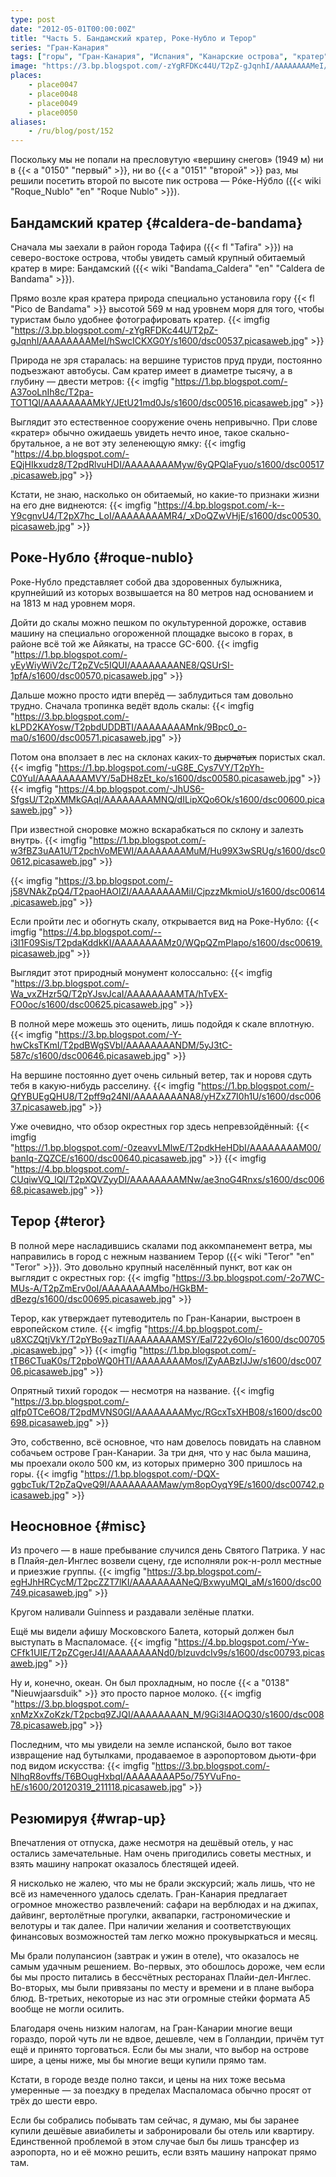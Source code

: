 ```yaml
---
type: post
date: "2012-05-01T00:00:00Z"
title: "Часть 5. Бандамский кратер, Роке-Нубло и Терор"
series: "Гран-Канария"
tags: ["горы", "Гран-Канария", "Испания", "Канарские острова", "кратер", "остров", "пещеры", "путешествия", "Роке-Нубло", "Терор"]
image: "https://3.bp.blogspot.com/-zYgRFDKc44U/T2pZ-gJqnhI/AAAAAAAAMeI/hSwcICKXG0Y/s1600/dsc00537.picasaweb.jpg"
places:
    - place0047
    - place0048
    - place0049
    - place0050
aliases:
    - /ru/blog/post/152
---
```


Поскольку мы не попали на пресловутую «вершину снегов» (1949 м) ни в {{< a "0150" "первый" >}}, ни во {{< a "0151" "второй" >}} раз, мы решили посетить второй по высоте пик острова — Рóке-Нýбло ({{< wiki "Roque_Nublo" "en" "Roque Nublo" >}}).

## Бандамский кратер {#caldera-de-bandama}

Сначала мы заехали в район города Тафира ({{< fl "Tafira" >}}) на северо-востоке острова, чтобы увидеть самый крупный обитаемый кратер в мире: Бандамский ({{< wiki "Bandama_Caldera" "en" "Caldera de Bandama" >}}).

Прямо возле края кратера природа специально установила гору {{< fl "Pico de Bandama" >}} высотой 569 м над уровнем моря для того, чтобы туристам было удобнее фотографировать кратер.
{{< imgfig "https://3.bp.blogspot.com/-zYgRFDKc44U/T2pZ-gJqnhI/AAAAAAAAMeI/hSwcICKXG0Y/s1600/dsc00537.picasaweb.jpg" >}}

<!--more-->

Природа не зря старалась: на вершине туристов пруд пруди, постоянно подъезжают автобусы. Сам кратер имеет в диаметре тысячу, а в глубину — двести метров:
{{< imgfig "https://1.bp.blogspot.com/-A37ooLnIh8c/T2pa-TOT1QI/AAAAAAAAMkY/JEtU21md0Js/s1600/dsc00516.picasaweb.jpg" >}}

Выглядит это естественное сооружение очень непривычно. При слове «кратер» обычно ожидаешь увидеть нечто иное, такое скально-брутальное, а не вот эту зеленеющую ямку:
{{< imgfig "https://4.bp.blogspot.com/-EQjHIkxudz8/T2pdRlvuHDI/AAAAAAAAMyw/6yQPQlaFyuo/s1600/dsc00517.picasaweb.jpg" >}}

Кстати, не знаю, насколько он обитаемый, но какие-то признаки жизни на его дне виднеются:
{{< imgfig "https://4.bp.blogspot.com/-k--Y9cgnvU4/T2pX7hc_LoI/AAAAAAAAMR4/_xDoQZwVHjE/s1600/dsc00530.picasaweb.jpg" >}}

## Роке-Нубло {#roque-nublo}

Роке-Нубло представляет собой два здоровенных булыжника, крупнейший из которых возвышается на 80 метров над основанием и на 1813 м над уровнем моря.

Дойти до скалы можно пешком по окультуренной дорожке, оставив машину на специально огороженной площадке высоко в горах, в районе всё той же Айякаты, на трассе GC-600.
{{< imgfig "https://1.bp.blogspot.com/-yEyWiyWiV2c/T2pZVc5IQUI/AAAAAAAANE8/QSUrSI-1pfA/s1600/dsc00570.picasaweb.jpg" >}}

Дальше можно просто идти вперёд — заблудиться там довольно трудно. Сначала тропинка ведёт вдоль скалы:
{{< imgfig "https://3.bp.blogspot.com/-kLPD2KAYosw/T2pbdUDDBTI/AAAAAAAAMnk/9Bpc0_o-ma0/s1600/dsc00571.picasaweb.jpg" >}}

Потом она вползает в лес на склонах каких-то ~~дырчатых~~ пористых скал.
{{< imgfig "https://1.bp.blogspot.com/-uG8E_Cys7VY/T2pYh-C0YuI/AAAAAAAAMVY/5aDH8zEt_ko/s1600/dsc00580.picasaweb.jpg" >}}
{{< imgfig "https://4.bp.blogspot.com/-JhUS6-SfgsU/T2pXMMkGAqI/AAAAAAAAMNQ/dILipXQo6Ok/s1600/dsc00600.picasaweb.jpg" >}}

При известной сноровке можно вскарабкаться по склону и залезть внутрь.
{{< imgfig "https://1.bp.blogspot.com/-w3fBZ3uAA1U/T2pchVoMEWI/AAAAAAAAMuM/Hu99X3wSRUg/s1600/dsc00612.picasaweb.jpg" >}}

{{< imgfig "https://3.bp.blogspot.com/-j58VNAkZpQ4/T2paoHAOIZI/AAAAAAAAMiI/CjpzzMkmioU/s1600/dsc00614.picasaweb.jpg" >}}

Если пройти лес и обогнуть скалу, открывается вид на Роке-Нубло:
{{< imgfig "https://4.bp.blogspot.com/--i3I1F09Sis/T2pdaKddkKI/AAAAAAAAMz0/WQpQZmPlapo/s1600/dsc00619.picasaweb.jpg" >}}

Выглядит этот природный монумент колоссально:
{{< imgfig "https://3.bp.blogspot.com/-Wa_vxZHzr5Q/T2pYJsvJcaI/AAAAAAAAMTA/hTvEX-FO0oc/s1600/dsc00625.picasaweb.jpg" >}}

В полной мере можешь это оценить, лишь подойдя к скале вплотную.
{{< imgfig "https://3.bp.blogspot.com/-Y-hwCksTKmI/T2pdBWgSVbI/AAAAAAAANDM/5yJ3tC-587c/s1600/dsc00646.picasaweb.jpg" >}}

На вершине постоянно дует очень сильный ветер, так и норовя сдуть тебя в какую-нибудь расселину.
{{< imgfig "https://1.bp.blogspot.com/-QfYBUEgQHU8/T2pff9q24NI/AAAAAAAANA8/yHZxZ7I0h1U/s1600/dsc00637.picasaweb.jpg" >}}

Уже очевидно, что обзор окрестных гор здесь непревзойдённый:
{{< imgfig "https://1.bp.blogspot.com/-0zeavvLMlwE/T2pdkHeHDbI/AAAAAAAAM00/banIq-ZQZCE/s1600/dsc00640.picasaweb.jpg" >}}
{{< imgfig "https://4.bp.blogspot.com/-CUqiwVQ_lQI/T2pXQVZyyDI/AAAAAAAAMNw/ae3noG4Rnxs/s1600/dsc00668.picasaweb.jpg" >}}

## Терор {#teror}

В полной мере насладившись скалами под аккомпанемент ветра, мы направились в город с нежным названием Терор ({{< wiki "Teror" "en" "Teror" >}}). Это довольно крупный населённый пункт, вот как он выглядит с окрестных гор:
{{< imgfig "https://3.bp.blogspot.com/-2o7WC-MUs-A/T2pZmErv0oI/AAAAAAAAMbo/HGkBM-dBezg/s1600/dsc00695.picasaweb.jpg" >}}

Терор, как утверждает путеводитель по Гран-Канарии, выстроен в европейском стиле.
{{< imgfig "https://4.bp.blogspot.com/-u8XCZQtjVkY/T2pYBo9azTI/AAAAAAAAMSY/Eal722y6OIo/s1600/dsc00705.picasaweb.jpg" >}}
{{< imgfig "https://1.bp.blogspot.com/-tTB6CTuaK0s/T2pboWQ0HTI/AAAAAAAAMos/lZyAABzIJJw/s1600/dsc00706.picasaweb.jpg" >}}

Опрятный тихий городок — несмотря на название.
{{< imgfig "https://3.bp.blogspot.com/-qIfp0TCe6O8/T2pdMVNS0GI/AAAAAAAAMyc/RGcxTsXHB08/s1600/dsc00698.picasaweb.jpg" >}}

Это, собственно, всё основное, что нам довелось повидать на славном собачьем острове Гран-Канарии. За три дня, что у нас была машина, мы проехали около 500 км, из которых примерно 300 пришлось на горы.
{{< imgfig "https://1.bp.blogspot.com/-DQX-ggbcTuk/T2pZaQveQ9I/AAAAAAAAMaw/ym8opOyqY9E/s1600/dsc00742.picasaweb.jpg" >}}

## Неосновное {#misc}

Из прочего — в наше пребывание случился день Святого Патрика. У нас в Плайя-дел-Инглес возвели сцену, где исполняли рок-н-ролл местные и приезжие группы.
{{< imgfig "https://3.bp.blogspot.com/-egHJhHRCycM/T2pcZZT7lKI/AAAAAAAANeQ/BxwyuMQI_aM/s1600/dsc00749.picasaweb.jpg" >}}

Кругом наливали Guinness и раздавали зелёные платки.

Ещё мы видели афишу Московского Балета, который должен был выступать в Маспаломасе.
{{< imgfig "https://4.bp.blogspot.com/-Yw-CFfk1UIE/T2pZCgerJ4I/AAAAAAAANd0/blzuvdcIv9s/s1600/dsc00793.picasaweb.jpg" >}}

Ну и, конечно, океан. Он был прохладным, но после {{< a "0138" "Nieuwjaarsduik" >}} это просто парное молоко.
{{< imgfig "https://3.bp.blogspot.com/-xnMzXxZoKzk/T2pcbq9ZJQI/AAAAAAAAN_M/9Gi3l4AOQ30/s1600/dsc00878.picasaweb.jpg" >}}

Последним, что мы увидели на земле испанской, было вот такое извращение над бутылками, продаваемое в аэропортовом дьюти-фри под видом искусства:
{{< imgfig "https://3.bp.blogspot.com/-NlhqR8ovffs/T6BOugHxbqI/AAAAAAAAP5o/75YVuFno-hE/s1600/20120319_211118.picasaweb.jpg" >}}

## Резюмируя {#wrap-up}

Впечатления от отпуска, даже несмотря на дешёвый отель, у нас остались замечательные. Нам очень пригодились советы местных, и взять машину напрокат оказалось блестящей идеей.

Я нисколько не жалею, что мы не брали экскурсий; жаль лишь, что не всё из намеченного удалось сделать. Гран-Канария предлагает огромное множество развлечений: сафари на верблюдах и на джипах, дайвинг, вертолётные прогулки, аквапарки, гастрономические и велотуры и так далее. При наличии желания и соответствующих финансовых возможностей там легко можно прокувыркаться и месяц.

Мы брали полупансион (завтрак и ужин в отеле), что оказалось не самым удачным решением. Во-первых, это обошлось дороже, чем если бы мы просто питались в бессчётных ресторанах Плайи-дел-Инглес. Во-вторых, мы были привязаны по месту и времени и в плане выбора блюд. В-третьих, некоторые из нас эти огромные стейки формата А5 вообще не могли осилить.

Благодаря очень низким налогам, на Гран-Канарии многие вещи гораздо, порой чуть ли не вдвое, дешевле, чем в Голландии, причём тут ещё и принято торговаться. Если бы мы знали, что выбор на острове шире, а цены ниже, мы бы многие вещи купили прямо там.

Кстати, в городе везде полно такси, и цены на них тоже весьма умеренные — за поездку в пределах Маспаломаса обычно просят от трёх до шести евро.

Если бы собрались побывать там сейчас, я думаю, мы бы заранее купили дешёвые авиабилеты и забронировали бы отель или квартиру. Единственной проблемой в этом случае был бы лишь трансфер из аэропорта, но и её можно решить, если взять машину напрокат прямо там.
